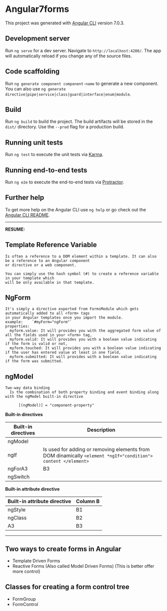 # Angular7forms

This project was generated with [Angular CLI](https://github.com/angular/angular-cli) version 7.0.3.

## Development server

Run `ng serve` for a dev server. Navigate to `http://localhost:4200/`. The app will automatically reload if you change any of the source files.

## Code scaffolding

Run `ng generate component component-name` to generate a new component. You can also use `ng generate directive|pipe|service|class|guard|interface|enum|module`.

## Build

Run `ng build` to build the project. The build artifacts will be stored in the `dist/` directory. Use the `--prod` flag for a production build.

## Running unit tests

Run `ng test` to execute the unit tests via [Karma](https://karma-runner.github.io).

## Running end-to-end tests

Run `ng e2e` to execute the end-to-end tests via [Protractor](http://www.protractortest.org/).

## Further help

To get more help on the Angular CLI use `ng help` or go check out the [Angular CLI README](https://github.com/angular/angular-cli/blob/master/README.md).



------------------------------------------------------------
**RESUME:**

## Template Reference Variable
    Is often a reference to a DOM element within a template. It can also be a reference to an Angular component
    or directive or a web component.
  
    You can simply use the hash symbol (#) to create a reference variable in your template which 
    will be only available in that template.

## NgForm

    It's simply a directive exported from FormsModule which gets automatically added to all <form> tags 
    in your Angular templates once you import the module.
    example:    `#myForm="ngForm"`
    properties:
      myform.value: It will provides you with the aggregated form value of all the fields used in your <form> tag,
      myform.valid: It will provides you with a boolean value indicating if the form is valid or not,
      myform.touched: It will provides you with a boolean value indicating if the user has entered value at least in one field,
      myform.submitted: It will provides with a boolean value indicating if the form was submitted.
      
## ngModel
    Two-way data binding
      Is the combination of both property binding and event binding along with the ngModel built-in directive
```
      [(ngModel)] = "component-property"
```

**Built-in directives**
      

Built-in directives | Description |
---------|----------|
 ngModel |  |
 ngIf | Is used for adding or removing elements from DOM dinamically `<element *ngIf="condition"> content </element>` |
 ngForA3 | B3 |
ngSwitch |



**Built-in attribute directive**

Built-in attribute directive | Column B |
---------|----------|
 ngStyle | B1 |
 ngClass | B2 |
 A3 | B3 |


-----------------------------------------------------------------------------------------------------------
## Two ways to create forms in Angular
* Template Driven Forms
* Reactive Forms (Also called Model Driven Forms)  (This is better offer more control)  

## Classes for creating a form control tree
* FormGroup
* FormControl


